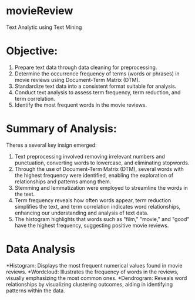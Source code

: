 # movieReview
Text Analytic using Text Mining

# Objective:
1. Prepare text data through data cleaning for preprocessing.
2. Determine the occurrence frequency of terms (words or phrases) in movie reviews using Document-Term Matrix (DTM).
3. Standardize text data into a consistent format suitable for analysis.
4. Conduct text analysis to assess term frequency, term reduction, and term correlation.
5. Identify the most frequent words in the movie reviews.
   
# Summary of Analysis:
Theres a several key insign emerged:
1. Text preprocessing involved removing irrelevant numbers and punctuation, converting words to lowercase, and eliminating stopwords.
2. Through the use of Document-Term Matrix (DTM), several words with the highest frequency were identified, enabling the exploration of relationships and patterns among them.
3. Stemming and lemmatization were employed to streamline the words in the text.
4. Term frequency reveals how often words appear, term reduction simplifies the text, and term correlation indicates word relationships, enhancing our understanding and analysis of text data.
5. The histogram highlights that words such as "film," "movie," and "good" have the highest frequency, suggesting positive movie reviews.

# Data Analysis

*Histogram: Displays the most frequent numerical values found in movie reviews.
*Wordcloud: Illustrates the frequency of words in the reviews, visually emphasizing the most common ones.
*Dendrogram: Reveals word relationships by visualizing clustering outcomes, aiding in identifying patterns within the data.
